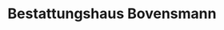 ---
title: "Bestattungshaus Bovensmann"
url: /schwerte/bestattungshaus-bovensmann/
shop: Bestattungen
---